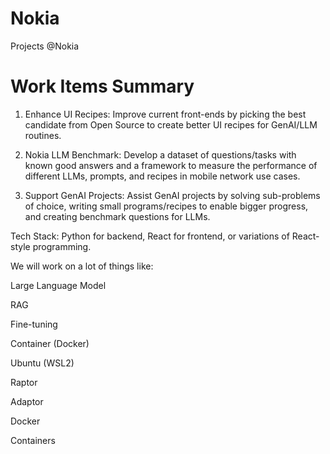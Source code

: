 # Nokia
Projects @Nokia

# Work Items Summary

1. Enhance UI Recipes: Improve current front-ends by picking the best candidate from Open Source to create better UI recipes for GenAI/LLM routines.
	
2. Nokia LLM Benchmark: Develop a dataset of questions/tasks with known good answers and a framework to measure the performance of different LLMs, prompts, and recipes in mobile network use cases.

3. Support GenAI Projects: Assist GenAI projects by solving sub-problems of choice, writing small programs/recipes to enable bigger progress, and creating benchmark questions for LLMs.

 
Tech Stack: Python for backend, React for frontend, or variations of React-style programming.

We will work on a lot of things like: 

Large Language Model

RAG

Fine-tuning

Container (Docker)

Ubuntu (WSL2)

Raptor 

Adaptor 


Docker 

Containers

